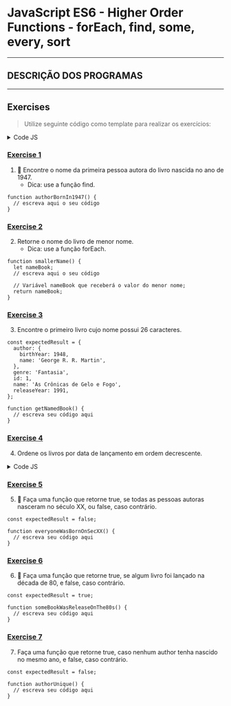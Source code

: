 # JavaScript ES6 - Higher Order Functions - forEach, find, some, every, sort

---

## DESCRIÇÃO DOS PROGRAMAS

---

## Exercises

> Utilize seguinte código como template para realizar os exercícios:

<details>

<summary>Code JS</summary>

```
const books = [
  {
    id: 1,
    name: 'As Crônicas de Gelo e Fogo',
    genre: 'Fantasia',
    author: {
      name: 'George R. R. Martin',
      birthYear: 1948,
    },
    releaseYear: 1991,
  },
  {
    id: 2,
    name: 'O Senhor dos Anéis',
    genre: 'Fantasia',
    author: {
      name: 'J. R. R. Tolkien',
      birthYear: 1892,
    },
    releaseYear: 1954,
  },
  {
    id: 3,
    name: 'Fundação',
    genre: 'Ficção Científica',
    author: {
      name: 'Isaac Asimov',
      birthYear: 1920,
    },
    releaseYear: 1951,
  },
  {
    id: 4,
    name: 'Duna',
    genre: 'Ficção Científica',
    author: {
      name: 'Frank Herbert',
      birthYear: 1920,
    },
    releaseYear: 1965,
  },
  {
    id: 5,
    name: 'A Coisa',
    genre: 'Terror',
    author: {
      name: 'Stephen King',
      birthYear: 1947,
    },
    releaseYear: 1986,
  },
  {
    id: 6,
    name: 'O Chamado de Cthulhu',
    genre: 'Terror',
    author: {
      name: 'H. P. Lovecraft',
      birthYear: 1890,
    },
    releaseYear: 1928,
  },
];

// Adicione o código do exercício aqui:
```

</details>

### [Exercise 1](./exercise1/script.js)

1. 🚀 Encontre o nome da primeira pessoa autora do livro nascida no ano de 1947.
    - Dica: use a função find.

```
function authorBornIn1947() {
  // escreva aqui o seu código
}
```

### [Exercise 2](./exercise2/script.js)

2. Retorne o nome do livro de menor nome.
    - Dica: use a função forEach.

```
function smallerName() {
  let nameBook;
  // escreva aqui o seu código

  // Variável nameBook que receberá o valor do menor nome;
  return nameBook;
}
```

### [Exercise 3](./exercise3/script.js)

3. Encontre o primeiro livro cujo nome possui 26 caracteres.

```
const expectedResult = {
  author: {
    birthYear: 1948,
    name: 'George R. R. Martin',
  },
  genre: 'Fantasia',
  id: 1,
  name: 'As Crônicas de Gelo e Fogo',
  releaseYear: 1991,
};

function getNamedBook() {
  // escreva seu código aqui
}
```

### [Exercise 4](./exercise4/script.js)

4. Ordene os livros por data de lançamento em ordem decrescente.

<details>

<summary>Code JS</summary>

```
const expectedResult = [
  {
    id: 1,
    name: 'As Crônicas de Gelo e Fogo',
    genre: 'Fantasia',
    author: { name: 'George R. R. Martin', birthYear: 1948 },
    releaseYear: 1991,
  },
  {
    id: 5,
    name: 'A Coisa',
    genre: 'Terror',
    author: { name: 'Stephen King', birthYear: 1947 },
    releaseYear: 1986,
  },
  {
    id: 4,
    name: 'Duna',
    genre: 'Ficção Científica',
    author: { name: 'Frank Herbert', birthYear: 1920 },
    releaseYear: 1965,
  },
  {
    id: 2,
    name: 'O Senhor dos Anéis',
    genre: 'Fantasia',
    author: { name: 'J. R. R. Tolkien', birthYear: 1892 },
    releaseYear: 1954,
  },
  {
    id: 3,
    name: 'Fundação',
    genre: 'Ficção Científica',
    author: { name: 'Isaac Asimov', birthYear: 1920 },
    releaseYear: 1951,
  },
  {
    id: 6,
    name: 'O Chamado de Cthulhu',
    genre: 'Terror',
    author: { name: 'H. P. Lovecraft', birthYear: 1890 },
    releaseYear: 1928,
  },
];

function booksOrderedByReleaseYearDesc() {
  // escreva aqui seu código
}
```

</details>

### [Exercise 5](./exercise5/script.js)

5. 🚀 Faça uma função que retorne true, se todas as pessoas autoras nasceram no século XX, ou false, caso contrário.

```
const expectedResult = false;

function everyoneWasBornOnSecXX() {
  // escreva seu código aqui
}
```

### [Exercise 6](./exercise6/script.js)

6. 🚀 Faça uma função que retorne true, se algum livro foi lançado na década de 80, e false, caso contrário.

```
const expectedResult = true;

function someBookWasReleaseOnThe80s() {
  // escreva seu código aqui
}
```

### [Exercise 7](./exercise7/script.js)

7. Faça uma função que retorne true, caso nenhum author tenha nascido no mesmo ano, e false, caso contrário.

``` 
const expectedResult = false;

function authorUnique() {
  // escreva seu código aqui
}
```
